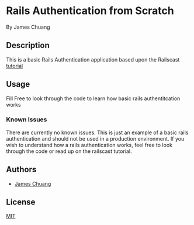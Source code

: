 # Rails Authentication from Scratch

By James Chuang

## Description
This is a basic Rails Authentication application based upon the Railscast [tutorial][1] 

## Usage

Fill Free to look through the code to learn how basic rails authentitcation works

### Known Issues

There are currently no known issues. This is just an example of a basic rails authentication and should not be used in a production environment. If you wish to understand how a rails authentication works, feel free to look through the code or read up on the railscast tutorial.

## Authors

* [James Chuang](https://github.com/hiddensanctum)

## License

[MIT][2]

[1]: http://railscasts.com/episodes/250-authentication-from-scratch-revised
[2]: http://opensource.org/licenses/MIT